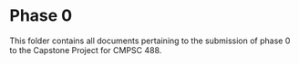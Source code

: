 # Phase 0
This folder contains all documents pertaining to the submission of phase 0 to the Capstone Project for CMPSC 488.
